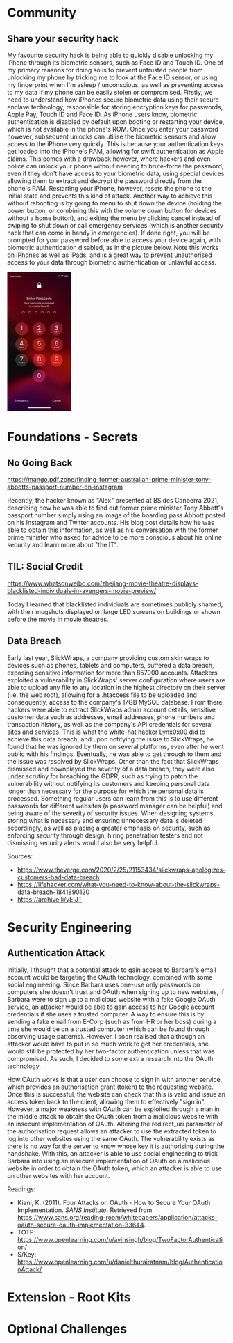 # Community

## Share your security hack

My favourite security hack is being able to quickly disable unlocking my iPhone through its biometric sensors, such as Face ID and Touch ID. One of my primary reasons for doing so is to prevent untrusted people from unlocking my phone by tricking me to look at the Face ID sensor, or using my fingerprint when I'm asleep / unconscious, as well as preventing access to my data if my phone can be easily stolen or compromised. Firstly, we need to understand how iPhones secure biometric data using their secure enclave technology, responsible for storing encryption keys for passwords, Apple Pay, Touch ID and Face ID. As iPhone users know, biometric authentication is disabled by default upon booting or restarting your device, which is not available in the phone's ROM. Once you enter your password however, subsequent unlocks can utilise the biometric sensors and allow access to the iPhone very quickly. This is because your authentication keys get loaded into the iPhone's RAM, allowing for swift authentication as Apple claims. This comes with a drawback however, where hackers and even police can unlock your phone without needing to brute-force the password, even if they don't have access to your biometric data, using special devices allowing them to extract and decrypt the password directly from the phone's RAM. Restarting your iPhone, however, resets the phone to the initial state and prevents this kind of attack. Another way to achieve this without rebooting is by going to menu to shut down the device (holding the power button, or combining this with the volume down button for devices without a home button), and exiting the menu by clicking cancel instead of swiping to shut down or call emergency services (which is another security hack that can come in handy in emergencies). If done right, you will be prompted for your password before able to access your device again, with biometric authentication disabled, as in the picture below. Note this works on iPhones as well as iPads, and is a great way to prevent unauthorised access to your data through biometric authentication or unlawful access. 

![secure_enclave](images/secure_enclave.png)

# Foundations - Secrets

## No Going Back

https://mango.pdf.zone/finding-former-australian-prime-minister-tony-abbotts-passport-number-on-instagram

Recently, the hacker known as "Alex" presented at BSides Canberra 2021, describing how he was able to find out former prime minister Tony Abbott's passport number simply using an image of the boarding pass Abbott posted on his Instagram and Twitter accounts. His blog post details how he was able to obtain this information, as well as his conversation with the former prime minister who asked for advice to be more conscious about his online security and learn more about "the IT". 

## TIL: Social Credit

https://www.whatsonweibo.com/zhejiang-movie-theatre-displays-blacklisted-individuals-in-avengers-movie-preview/

Today I learned that blacklisted individuals are sometimes publicly shamed, with their mugshots displayed on large LED screens on buildings or shown before the movie in movie theatres. 

## Data Breach

Early last year, SlickWraps, a company providing custom skin wraps to devices such as phones, tablets and computers, suffered a data breach, exposing sensitive information for more than 857000 accounts. Attackers exploited a vulnerability in SlickWraps' server configuration where users are able to upload any file to any location in the highest directory on their server (i.e. the web root), allowing for a .htaccess file to be uploaded and consequently, access to the company's 17GB MySQL database. From there, hackers were able to extract SlickWraps admin account details, sensitive customer data such as addresses, email addresses, phone numbers and transaction history, as well as the company's API credentials for several sites and services. This is what the white-hat hacker Lynx0x00 did to achieve this data breach, and upon notifying the issue to SlickWraps, he found that he was ignored by them on several platforms, even after he went public with his findings. Eventually, he was able to get through to them and the issue was resolved by SlickWraps. Other than the fact that SlickWraps dismissed and downplayed the severity of a data breach, they were also under scrutiny for breaching the GDPR, such as trying to patch the vulnerability without notifying its customers and keeping personal data longer than necessary for the purpose for which the personal data is processed. Something regular users can learn from this is to use different passwords for different websites (a password manager can be helpful) and being aware of the severity of security issues. When designing systems, storing what is necessary and ensuring unnecessary data is deleted accordingly, as well as placing a greater emphasis on security, such as enforcing security through design, hiring penetration testers and not dismissing security alerts would also be very helpful. 

Sources:

- https://www.theverge.com/2020/2/25/21153434/slickwraps-apologizes-customers-bad-data-breach
- https://lifehacker.com/what-you-need-to-know-about-the-slickwraps-data-breach-1841890120
- https://archive.li/yEIJT

# Security Engineering

## Authentication Attack

Initially, I thought that a potential attack to gain access to Barbara's email account would be targeting the OAuth technology, combined with some social engineering. Since Barbara uses one-use only passwords on computers she doesn't trust and OAuth when signing up to new websites, if Barbara were to sign up to a malicious website with a fake Google OAuth service, an attacker would be able to gain access to her Google account credentials if she uses a trusted computer. A way to ensure this is by sending a fake email from E-Corp (such as from HR or her boss) during a time she would be on a trusted computer (which can be found through observing usage patterns). However, I soon realised that although an attacker would have to put in so much work to get her credentials, she would still be protected by her two-factor authentication unless that was compromised. As such, I decided to some extra research into the OAuth technology.

How OAuth works is that a user can choose to sign in with another service, which provides an authorisation grant (token) to the requesting website. Once this is successful, the website can check that this is valid and issue an access token back to the client, allowing them to effectively "sign in". However, a major weakness with OAuth can be exploited through a man in the middle attack to obtain the OAuth token from a malicious website with an insecure implementation of OAuth. Altering the redirect_uri parameter of the authorisation request allows an attacker to use the extracted token to log into other websites using the same OAuth. The vulnerability exists as there is no way for the server to know whose key it is authorising during the handshake. With this, an attacker is able to use social engineering to trick Barbara into using an insecure implementation of OAuth on a malicious website in order to obtain the OAuth token, which an attacker is able to use on other websites with her account.

Readings:

- Kiani, K. (2011). Four Attacks on OAuth - How to Secure Your OAuth Implementation. *SANS Institute*. Retrieved from https://www.sans.org/reading-room/whitepapers/application/attacks-oauth-secure-oauth-implementation-33644.
- TOTP: https://www.openlearning.com/u/avinsingh/blog/TwoFactorAuthentication/
- S/Key: https://www.openlearning.com/u/danielthurairatnam/blog/AuthenticationAttack/

# Extension - Root Kits





# Optional Challenges

